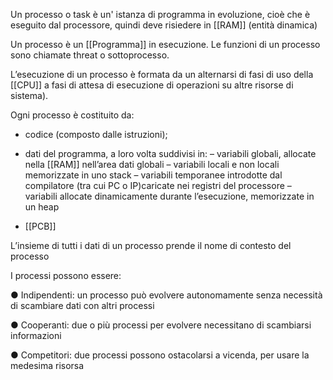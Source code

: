 Un processo o task è un' istanza di programma in evoluzione, cioè che è eseguito dal processore, quindi deve risiedere in [[RAM]] (entità dinamica)

Un processo è un [[Programma]] in esecuzione. 
Le funzioni di un processo sono chiamate threat o sottoprocesso.

L’esecuzione di un processo è formata da un alternarsi di fasi di uso della [[CPU]] a fasi di attesa di esecuzione di operazioni su altre risorse di sistema).

Ogni processo è costituito da:

- codice (composto dalle istruzioni);

- dati del programma, a loro volta suddivisi in:
– variabili globali, allocate nella [[RAM]] nell’area dati globali
– variabili locali e non locali memorizzate in uno stack
– variabili temporanee introdotte dal compilatore (tra cui PC o IP)caricate nei registri del processore
– variabili allocate dinamicamente durante l’esecuzione, memorizzate in un heap

- [[PCB]]

L’insieme di tutti i dati di un processo prende il nome di contesto del processo

I processi possono essere:

● Indipendenti: un processo può evolvere autonomamente senza necessità di
scambiare dati con altri processi

● Cooperanti: due o più processi per evolvere necessitano di scambiarsi informazioni

● Competitori: due processi possono ostacolarsi a vicenda, per usare la medesima
risorsa

